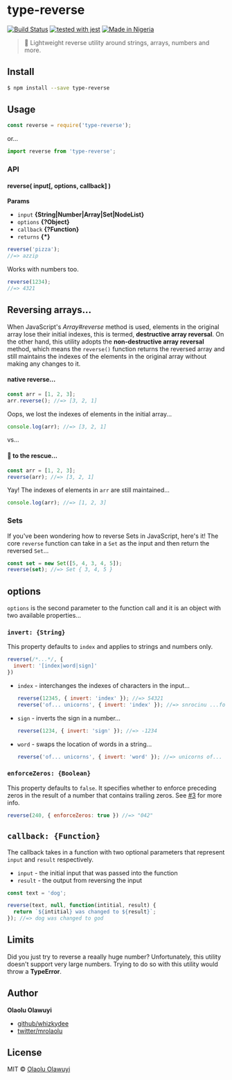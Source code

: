 # type-reverse

[![Build Status](https://api.travis-ci.com/whizkydee/type-reverse.svg?token=zXdJsUqADmau83i9KNqF&branch=master)](https://travis-ci.org/whizkydee/type-reverse) [![tested with jest](https://img.shields.io/badge/tested_with-jest-99424f.svg)](https://github.com/facebook/jest) [![Made in Nigeria](https://img.shields.io/badge/made%20in-nigeria-008751.svg)](https://github.com/acekyd/made-in-nigeria)

> 🦄 Lightweight reverse utility around strings, arrays, numbers and more.

## Install

```sh
$ npm install --save type-reverse
```

## Usage

```js
const reverse = require('type-reverse');
```

or...

```js
import reverse from 'type-reverse';
```

### API

#### reverse( input[, options, callback] )

**Params**

- `input` **{String|Number|Array|Set|NodeList}**
- `options` **{?Object}**
- `callback` **{?Function}**
- `returns` **{\*}**

```js
reverse('pizza');
//=> azzip
```

Works with numbers too.

```js
reverse(1234);
//=> 4321
```

## Reversing arrays...

When JavaScript's _Array#reverse_ method is used, elements in the original array lose their initial indexes, this is termed, **destructive array reversal**. On the other hand, this utility adopts the **non-destructive array reversal** method, which means the `reverse()` function returns the reversed array and still maintains the indexes of the elements in the original array without making any changes to it.

#### native reverse...

```js
const arr = [1, 2, 3];
arr.reverse(); //=> [3, 2, 1]
```

Oops, we lost the indexes of elements in the initial array...

```js
console.log(arr); //=> [3, 2, 1]
```

vs...

#### 🦄 to the rescue...

```js
const arr = [1, 2, 3];
reverse(arr); //=> [3, 2, 1]
```

Yay! The indexes of elements in `arr` are still maintained...

```js
console.log(arr); //=> [1, 2, 3]
```

### Sets

If you've been wondering how to reverse Sets in JavaScript, here's it! The core `reverse` function can take in a `Set` as the input and then return the reversed `Set`...

```js
const set = new Set([5, 4, 3, 4, 5]);
reverse(set); //=> Set { 3, 4, 5 }
```

## options

`options` is the second parameter to the function call and it is an object with two available properties...

### `invert: {String}`

This property defaults to `index` and applies to strings and numbers only.

```js
reverse(/*...*/, {
  invert: '[index|word|sign]'
})
```

- `index` - interchanges the indexes of characters in the input...

  ```js
  reverse(12345, { invert: 'index' }); //=> 54321
  reverse('of... unicorns', { invert: 'index' }); //=> snrocinu ...fo
  ```

- `sign` - inverts the sign in a number...

  ```js
  reverse(1234, { invert: 'sign' }); //=> -1234
  ```

- `word` - swaps the location of words in a string...
  ```js
  reverse('of... unicorns', { invert: 'word' }); //=> unicorns of...
  ```

### `enforceZeros: {Boolean}`

This property defaults to `false`. It specifies whether to enforce preceding zeros in the result of a number that contains trailing zeros. See [#3](https://github.com/whizkydee/type-reverse/issues/4) for more info.

```js
reverse(240, { enforceZeros: true }) //=> "042"
```

## `callback: {Function}`

The callback takes in a function with two optional parameters that represent `input` and `result` respectively.

- `input` - the initial input that was passed into the function
- `result` - the output from reversing the input

```js
const text = 'dog';

reverse(text, null, function(intitial, result) {
  return `${intitial} was changed to ${result}`;
}); //=> dog was changed to god
```

## Limits

Did you just try to reverse a reaally huge number? Unfortunately, this utility doesn't support very large numbers. Trying to do so with this utility would throw a **TypeError**.

## Author

**Olaolu Olawuyi**

- [github/whizkydee](https://github.com/whizkydee)
- [twitter/mrolaolu](https://twitter.com/mrolaolu)

## License

MIT © [Olaolu Olawuyi](https://olaolu.me)
